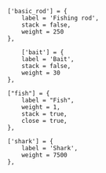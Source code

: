 	['basic_rod'] = {
		label = 'Fishing rod',
		stack = false,
		weight = 250
	},

        ['bait'] = {
		label = 'Bait',
		stack = false,
		weight = 30
	},

	["fish"] = {
		label = "Fish",
		weight = 1,
		stack = true,
		close = true,
	},

	['shark'] = {
		label = 'Shark',
		weight = 7500
	},
